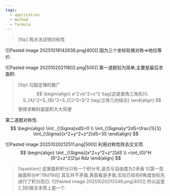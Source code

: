 ```yaml
---
tags:
  - application
  - method
  - formula
---
```

>[!tip] 两点法证明对称性

![[Pasted image 20251019142636.png|400]]
因为三个坐标轮换对称=>地位等价.

![[Pasted image 20251020211802.png|500]]
第一道题较为简单,主要是最后求面积:
>[!tip] 勾股定理的推广
>$$
>\begin{align}
> a^2+b^2=c^2 \tag{这是直角三角形}\\
> S_{A}^2+S_{B}^2+S_{C}^2=S^2 \tag{立体几何结论}
\end{align}
>$$
>使得求解斜面面积大大简便

第二道题对称性.
$$
\begin{align}
\iint _{\Sigma}xdS=0 \\
\iint_{\Sigma}y^2dS=\frac{1}{3} \iint_{\Sigma}(x^2+y^2+z^2)dS=3S
\end{align}
$$


![[Pasted image 20251020212511.png|500]]
利用对称性除去交叉项.
$$
\begin{align}
\iint _{\Sigma}[x^2+y^2+z^2]dS \\
=\int_{0}^H [R^2+z^2]2\pi Rdz
\end{align}
$$
>[!question] 这里面积积分只有一个积分号,是否与自由度为2矛盾
>![[第一型曲面积分#^78d76d]]
>其实并不矛盾,表面看是矛盾,实际已经将$\theta$角度坐标先进行了积分而已.
>![[Pasted image 20251020213346.png|400]]
>所以这里2,3的做法本质上是一个





